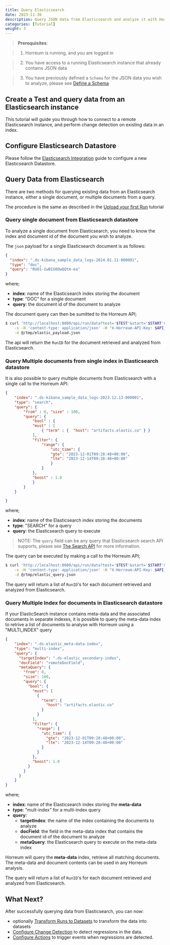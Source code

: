 ```yaml
---
title: Query Elasticsearch 
date: 2023-11-30
description: Query JSON data from Elasticsearch and analyze it with Horreum
categories: [Tutorial]
weight: 3
---
```


> **Prerequisites**: 

> 1. Horreum is running, and you are logged in

> 2. You have access to a running Elasticsearch instance that already contains JSON data

> 3. You have previously defined a `Schema` for the JSON data you wish to analyze, please see [Define a Schema](/docs/tasks/define-schema-and-views/) 

## Create a Test and query data from an Elasticsearch instance

This tutorial will guide you through how to connect to a remote Elasticsearch instance, and perform change detection on existing data in an index.

## Configure Elasticsearch Datastore

Please follow the [Elasticsearch Integration](/docs/integrations/elasticsearch/) guide to configure a new Elasticsearch Datastore. 

## Query Data from Elasticsearch

There are two methods for querying existing data from an Elasticsearch instance, either a single document, or multiple documents from a query.

The procedure is the same as described in the [Upload your first Run](/docs/tutorials/create-test-run/) tutorial

### Query single document from Elasticsearch datastore

To analyze a single document from Elasticsearch, you need to know the index and document id of the document you wish to analyze.

The `json` payload for a single Elasticsearch document is as follows:

```json
{
  "index": ".ds-kibana_sample_data_logs-2024.01.11-000001",
  "type": "doc",
  "query": "RUO1-IwBIG0DwQQtm-ea"
}
```

where;

- **index**: name of the Elasticsearch index storing the document
- **type**: "DOC" for a single document
- **query**: the document id of the document to analyze

The document query can then be sumitted to the Horreum API;

```bash 
$ curl 'http://localhost:8080/api/run/data?test='$TEST'&start='$START'&stop='$STOP'&owner='$OWNER'&access='$ACCESS \
    -s -H 'content-type: application/json' -H "X-Horreum-API-Key: $API_KEY" \
    -d @/tmp/elastic_payload.json
```

The api will return the `RunID` for the document retrieved and analyzed from Elasticsearch. 

### Query Multiple documents from single index in Elasticsearch datastore

It is also possible to query multiple documents from Elasticsearch with a single call to the Horreum API.

```json
{ 
    "index": ".ds-kibana_sample_data_logs-2023.12.13-000001",
    "type": "search",
    "query": {
        "from" : 0, "size" : 100,
        "query": {
            "bool" : {
            "must" : [
                { "term" : {  "host": "artifacts.elastic.co" } }
            ],
            "filter": {
                "range": {
                    "utc_time": {
                    "gte": "2023-12-01T09:28:48+00:00",
                    "lte": "2023-12-14T09:28:48+00:00"
                    }
                }
            },
            "boost" : 1.0
            }
        }
    }

}
```

where;

- **index**: name of the Elasticsearch index storing the documents
- **type**: "SEARCH" for a query
- **query**: the Elasticsearch query to execute

> NOTE: The `query` field can be any query that Elasticsearch search API supports, please see [The Search API](https://www.elastic.co/guide/en/elasticsearch/reference/current/search-your-data.html) for more information. 

The query can be executed by making a call to the Horreum API;

```bash
$ curl 'http://localhost:8080/api/run/data?test='$TEST'&start='$START'&stop='$STOP'&owner='$OWNER'&access='$ACCESS \
    -s -H 'content-type: application/json' -H "X-Horreum-API-Key: $API_KEY" \
    -d @/tmp/elastic_query.json
```

The query will return a list of `RunID`'s for each document retrieved and analyzed from Elasticsearch.

### Query Multiple Index for documents in Elasticsearch datastore

If your ElasticSearch instance contains meta-data and the associated documents in separate indexes, it is possible to query the meta-data index to retrive a list of documents to analyse with Horreum using a "MULTI_INDEX" query

```json
{ 
    "index": ".ds-elastic_meta-data-index",
    "type": "multi-index",
    "query": {
      "targetIndex": ".ds-elastic_secondary-index",
      "docField": "remoteDocField",
      "metaQuery": {
        "from": 0,
        "size": 100,
        "query": {
          "bool": {
            "must": [
              {
                "term": {
                  "host": "artifacts.elastic.co"
                }
              }
            ],
            "filter": {
              "range": {
                "utc_time": {
                  "gte": "2023-12-01T09:28:48+00:00",
                  "lte": "2023-12-14T09:28:48+00:00"
                }
              }
            },
            "boost": 1.0
          }
        }
      }
    }
}
```

where;

- **index**: name of the Elasticsearch index storing the **meta-data**
- **type**: "mult-index" for a multi-index query
- **query**: 
  - **targetIndex**: the name of the index containing the documents to analyze
  - **docField**: the field in the meta-data index that contains the document id of the document to analyze
  - **metaQuery**: the Elasticsearch query to execute on the meta-data index

Horreum will query the **meta-data** index, retrieve all matching documents. The meta-data and document contents can be used in any Horreum analysis. 

The query will return a list of `RunID`'s for each document retrieved and analyzed from Elasticsearch.

## What Next?

After successfully querying data from Elasticsearch, you can now:
- optionally [Transform Runs to Datasets](/docs/tasks/trasnform-runs-to-datasets/) to transform the data into datasets
- [Configure Change Detection](/docs/tasks/configure-change-detection/) to detect regressions in the data.
- [Configure Actions](/docs/tasks/configure-actions/) to trigger events when regressions are detected.